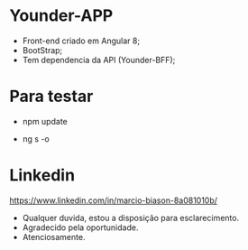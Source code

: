 # Younder-APP

- Front-end criado em Angular 8;
- BootStrap;
- Tem dependencia da API (Younder-BFF);

# Para testar

- npm update

- ng s -o

# Linkedin

https://www.linkedin.com/in/marcio-biason-8a081010b/

- Qualquer duvida, estou a disposição para esclarecimento.
- Agradecido pela oportunidade.
- Atenciosamente.
